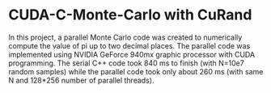# CUDA-C-Monte-Carlo with CuRand
In this project, a parallel Monte Carlo code was created to numerically compute the value of pi up to two decimal places.
The parallel code was implemented using NVIDIA GeForce 940mx graphic processor with CUDA programming. The serial C++ code took
840 ms to finish (with N=10e7 random samples) while the parallel code took only about 260 ms (with same N and 128*256 number of parallel threads).
